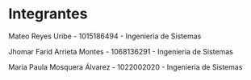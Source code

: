 # Integrantes
Mateo Reyes Uribe - 1015186494 - Ingenieria de Sistemas

Jhomar Farid Arrieta Montes - 1068136291 - Ingenieria de Sistemas

Maria Paula Mosquera Álvarez - 1022002020 - Ingenieria de Sistemas
